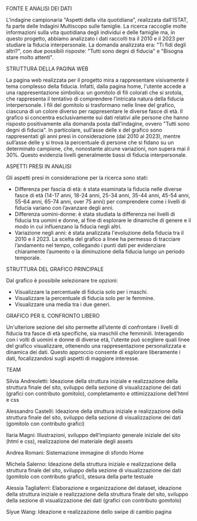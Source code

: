 FONTE E ANALISI DEI DATI

L'indagine campionaria "Aspetti della vita quotidiana", realizzata dall'ISTAT, fa parte delle Indagini Multiscopo sulle famiglie. La ricerca raccoglie molte informazioni sulla vita quotidiana degli individui e delle famiglie ma, in questo progetto, abbiamo analizzato i dati raccolti tra il 2010 e il 2023 per studiare la fiducia interpersonale.
La domanda analizzata era: "Ti fidi degli altri?", con due possibili risposte: "Tutti sono degni di fiducia" e "Bisogna stare molto attenti". 


STRUTTURA DELLA PAGINA WEB

La pagina web realizzata per il progetto mira a rappresentare visivamente il tema complesso della fiducia. Infatti, dalla pagina home, l'utente accede a una rappresentazione simbolica: un gomitolo di fili colorati che si srotola, che rappresenta il tentativo di comprendere l’intricata natura della fiducia interpersonale. I fili del gomitolo si trasformano nelle linee del grafico, ciascuna di un colore diverso per rappresentare le diverse fasce di età. Il grafico si concentra esclusivamente sui dati relativi alle persone che hanno risposto positivamente alla domanda posta dall’indagine, ovvero "Tutti sono degni di fiducia".
In particolare, sull’asse delle x del grafico sono rappresentati gli anni presi in considerazione (dal 2010 al 2023), mentre sull’asse delle y si trova la percentuale di persone che si fidano su un determinato campione, che, nonostante alcune variazioni, non supera mai il 30%. Questo evidenzia livelli generalmente bassi di fiducia interpersonale.


ASPETTI PRESI IN ANALISI

Gli aspetti presi in considerazione per la ricerca sono stati:
- Differenza per fascia di età: è stata esaminata la fiducia nelle diverse fasce di età (14-17 anni, 18-24 anni, 25-34 anni, 35-44 anni, 45-54 anni, 55-64 anni, 65-74 anni, over 75 anni) per comprendere come i livelli di fiducia variano con l’avanzare degli anni.
- Differenza uomini-donne: è stata studiata la differenza nei livelli di fiducia tra uomini e donne, al fine di esplorare le dinamiche di genere e il modo in cui influenzano la fiducia negli altri.
- Variazione negli anni: è stata analizzata l'evoluzione della fiducia tra il 2010 e il 2023. La scelta del grafico a linee ha permesso di tracciare l’andamento nel tempo, collegando i punti dati per evidenziare chiaramente l’aumento o la diminuzione della fiducia lungo un periodo temporale.


STRUTTURA DEL GRAFICO PRINCIPALE

Dal grafico è possibile selezionare tre opzioni:
- Visualizzare la percentuale di fiducia solo per i maschi.
- Visualizzare la percentuale di fiducia solo per le femmine.
- Visualizzare una media tra i due generi.


GRAFICO PER IL CONFRONTO LIBERO  

Un'ulteriore sezione del sito permette all’utente di confrontare i livelli di fiducia tra fasce di età specifiche, sia maschili che femminili. Interagendo con i volti di uomini e donne di diverse età, l'utente può scegliere quali linee del grafico visualizzare, ottenendo una rappresentazione personalizzata e dinamica dei dati. Questo approccio consente di esplorare liberamente i dati, focalizzandosi sugli aspetti di maggiore interesse.


TEAM 

Silvia Andreoletti: Ideazione della struttura iniziale e realizzazione della struttura finale del sito, sviluppo della sezione di visualizzazione dei dati (grafici con contributo gomitolo), completamento e ottimizzazione dell'html e css

Alessandro Castelli: Ideazione della struttura iniziale e realizzazione della struttura finale del sito, sviluppo della sezione di visualizzazione dei dati (gomitolo con contributo grafici) 

Ilaria Magni: Illustrazioni, sviluppo dell’impianto generale iniziale del sito (html e css), realizzazione del materiale degli assets

Andrea Romani: Sistemazione immagine di sfondo Home

Michela Salerno: Ideazione della struttura iniziale e realizzazione della struttura finale del sito, sviluppo della sezione di visualizzazione dei dati (gomitolo con contributo grafici), stesura della parte testuale

Alessia Tagliaferri: Elaborazione e organizzazione del dataset, ideazione della struttura iniziale e realizzazione della struttura finale del sito, sviluppo della sezione di visualizzazione dei dati (grafici con contributo gomitolo) 

Siyue Wang: Ideazione e realizzazione dello swipe di cambio pagina 
